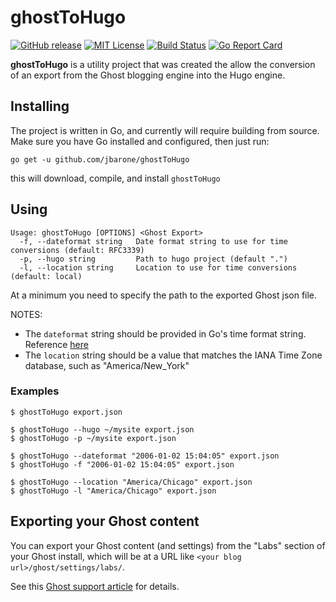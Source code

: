 # ghostToHugo

[![GitHub release](https://img.shields.io/github/release/jbarone/ghostToHugo.svg)](https://github.com/jbarone/ghostToHugo/releases/latest)
[![MIT License](https://img.shields.io/badge/license-MIT-brightgreen.svg)](/LICENSE)
[![Build Status](https://travis-ci.org/jbarone/ghostToHugo.svg?branch=master)](https://travis-ci.org/jbarone/ghostToHugo)
[![Go Report Card](https://goreportcard.com/badge/github.com/jbarone/ghostToHugo)](https://goreportcard.com/report/github.com/jbarone/ghostToHugo)

**ghostToHugo** is a utility project that was created the allow the conversion
of an export from the Ghost blogging engine into the Hugo engine.

## Installing

The project is written in Go, and currently will require building from source.
Make sure you have Go installed and configured, then just run:

```
go get -u github.com/jbarone/ghostToHugo
```

this will download, compile, and install `ghostToHugo`

## Using

```
Usage: ghostToHugo [OPTIONS] <Ghost Export>
  -f, --dateformat string   Date format string to use for time conversions (default: RFC3339)
  -p, --hugo string         Path to hugo project (default ".")
  -l, --location string     Location to use for time conversions (default: local)
```

At a minimum you need to specify the path to the exported Ghost json file.

NOTES: 

- The `dateformat` string should be provided in Go's time format string. Reference [here](https://golang.org/src/time/format.go)
- The `location` string should be a value that matches the IANA Time Zone database, such as "America/New_York"

### Examples

```
$ ghostToHugo export.json
```

```
$ ghostToHugo --hugo ~/mysite export.json
$ ghostToHugo -p ~/mysite export.json
```

```
$ ghostToHugo --dateformat "2006-01-02 15:04:05" export.json
$ ghostToHugo -f "2006-01-02 15:04:05" export.json
```

```
$ ghostToHugo --location "America/Chicago" export.json
$ ghostToHugo -l "America/Chicago" export.json
```

## Exporting your Ghost content
You can export your Ghost content (and settings) from the "Labs" section of your Ghost install, which will be at a URL like `<your blog url>/ghost/settings/labs/`.

See this [Ghost support article](https://help.ghost.org/hc/en-us/articles/224112927-Import-Export-Data) for details.
